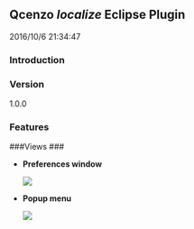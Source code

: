 ## Qcenzo *localize* Eclipse Plugin ##
2016/10/6 21:34:47 
### Introduction ###
### Version ###
1.0.0
### Features ###
###Views ###
- **Preferences window**

	![](http://www.qcenzo.com/2016/imgs/preferences.jpg)

- **Popup menu** 

	![](http://www.qcenzo.com/2016/imgs/popupmenu.jpg)
